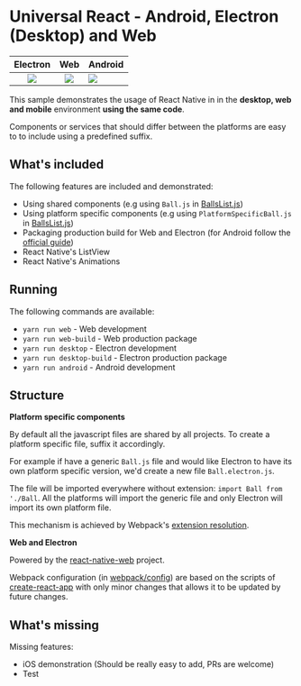 Universal React - Android, Electron (Desktop) and Web
=====================================================

Electron             |  Web | Android |
:-------------------------:|:-------------------------:|:---------
![](http://imgur.com/TV46wJv)  |  ![](http://imgur.com/UzGZQUg) |  ![](http://imgur.com/eMjCGZ2)

This sample demonstrates the usage of React Native in in the **desktop, web and mobile** environment **using the same code**.

Components or services that should differ between the platforms are easy to to include using a predefined suffix.

What's included
---------------

The following features are included and demonstrated:

* Using shared components (e.g using `Ball.js` in [BallsList.js](app/BallsList.js))
* Using platform specific components (e.g using `PlatformSpecificBall.js` in [BallsList.js](app/BallsList.js))
* Packaging production build for Web and Electron (for Android follow the [official guide](https://facebook.github.io/react-native/docs/signed-apk-android.html))
* React Native's ListView
* React Native's Animations


Running
-------
The following commands are available:

* `yarn run web` - Web development
* `yarn run web-build` - Web production package
* `yarn run desktop` - Electron development
* `yarn run desktop-build` - Electron production package
* `yarn run android` - Android development



Structure
---------

**Platform specific components**

By default all the javascript files are shared by all projects. To create a platform specific file, suffix it accordingly.

For example if have a generic `Ball.js` file and would like Electron to have its own platform specific version, we'd create a new file `Ball.electron.js`.

The file will be imported everywhere without extension: `import Ball from './Ball`. All the platforms will import the generic file and only Electron will import its own platform file.

This mechanism is achieved by Webpack's [extension resolution](https://webpack.js.org/configuration/resolve/#resolve-extensions).

**Web and Electron**

Powered by the [react-native-web](https://github.com/necolas/react-native-web) project.

Webpack configuration (in [webpack/config](webpack/config)) are based on the scripts of [create-react-app](https://github.com/facebookincubator/create-react-app) with only minor changes that allows it to be updated by future changes.


What's missing
--------------

Missing features:

* iOS demonstration (Should be really easy to add, PRs are welcome)
* Test


